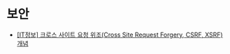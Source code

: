 # 보안

- [[IT정보] 크로스 사이트 요청 위조(Cross Site Request Forgery, CSRF, XSRF) 개념](https://blog.naver.com/PostView.naver?blogId=seek316&logNo=222156548475)
